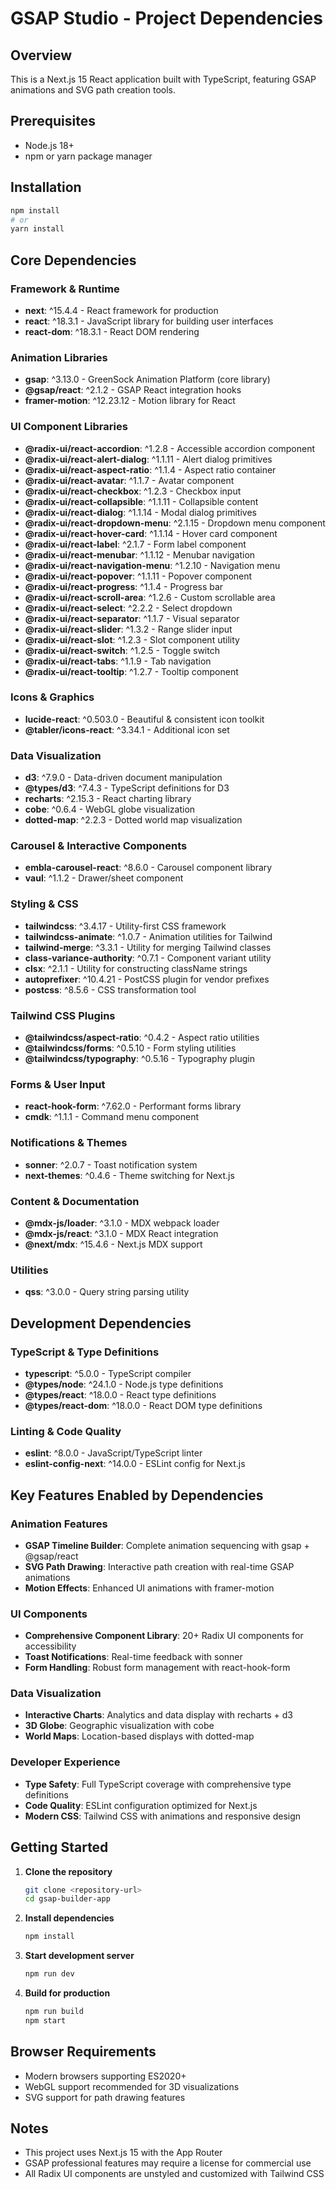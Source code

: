 # GSAP Studio - Project Dependencies

## Overview
This is a Next.js 15 React application built with TypeScript, featuring GSAP animations and SVG path creation tools.

## Prerequisites
- Node.js 18+ 
- npm or yarn package manager

## Installation
```bash
npm install
# or
yarn install
```

## Core Dependencies

### Framework & Runtime
- **next**: ^15.4.4 - React framework for production
- **react**: ^18.3.1 - JavaScript library for building user interfaces
- **react-dom**: ^18.3.1 - React DOM rendering

### Animation Libraries
- **gsap**: ^3.13.0 - GreenSock Animation Platform (core library)
- **@gsap/react**: ^2.1.2 - GSAP React integration hooks
- **framer-motion**: ^12.23.12 - Motion library for React

### UI Component Libraries
- **@radix-ui/react-accordion**: ^1.2.8 - Accessible accordion component
- **@radix-ui/react-alert-dialog**: ^1.1.11 - Alert dialog primitives
- **@radix-ui/react-aspect-ratio**: ^1.1.4 - Aspect ratio container
- **@radix-ui/react-avatar**: ^1.1.7 - Avatar component
- **@radix-ui/react-checkbox**: ^1.2.3 - Checkbox input
- **@radix-ui/react-collapsible**: ^1.1.11 - Collapsible content
- **@radix-ui/react-dialog**: ^1.1.14 - Modal dialog primitives
- **@radix-ui/react-dropdown-menu**: ^2.1.15 - Dropdown menu component
- **@radix-ui/react-hover-card**: ^1.1.14 - Hover card component
- **@radix-ui/react-label**: ^2.1.7 - Form label component
- **@radix-ui/react-menubar**: ^1.1.12 - Menubar navigation
- **@radix-ui/react-navigation-menu**: ^1.2.10 - Navigation menu
- **@radix-ui/react-popover**: ^1.1.11 - Popover component
- **@radix-ui/react-progress**: ^1.1.4 - Progress bar
- **@radix-ui/react-scroll-area**: ^1.2.6 - Custom scrollable area
- **@radix-ui/react-select**: ^2.2.2 - Select dropdown
- **@radix-ui/react-separator**: ^1.1.7 - Visual separator
- **@radix-ui/react-slider**: ^1.3.2 - Range slider input
- **@radix-ui/react-slot**: ^1.2.3 - Slot component utility
- **@radix-ui/react-switch**: ^1.2.5 - Toggle switch
- **@radix-ui/react-tabs**: ^1.1.9 - Tab navigation
- **@radix-ui/react-tooltip**: ^1.2.7 - Tooltip component

### Icons & Graphics
- **lucide-react**: ^0.503.0 - Beautiful & consistent icon toolkit
- **@tabler/icons-react**: ^3.34.1 - Additional icon set

### Data Visualization
- **d3**: ^7.9.0 - Data-driven document manipulation
- **@types/d3**: ^7.4.3 - TypeScript definitions for D3
- **recharts**: ^2.15.3 - React charting library
- **cobe**: ^0.6.4 - WebGL globe visualization
- **dotted-map**: ^2.2.3 - Dotted world map visualization

### Carousel & Interactive Components
- **embla-carousel-react**: ^8.6.0 - Carousel component library
- **vaul**: ^1.1.2 - Drawer/sheet component

### Styling & CSS
- **tailwindcss**: ^3.4.17 - Utility-first CSS framework
- **tailwindcss-animate**: ^1.0.7 - Animation utilities for Tailwind
- **tailwind-merge**: ^3.3.1 - Utility for merging Tailwind classes
- **class-variance-authority**: ^0.7.1 - Component variant utility
- **clsx**: ^2.1.1 - Utility for constructing className strings
- **autoprefixer**: ^10.4.21 - PostCSS plugin for vendor prefixes
- **postcss**: ^8.5.6 - CSS transformation tool

### Tailwind CSS Plugins
- **@tailwindcss/aspect-ratio**: ^0.4.2 - Aspect ratio utilities
- **@tailwindcss/forms**: ^0.5.10 - Form styling utilities
- **@tailwindcss/typography**: ^0.5.16 - Typography plugin

### Forms & User Input
- **react-hook-form**: ^7.62.0 - Performant forms library
- **cmdk**: ^1.1.1 - Command menu component

### Notifications & Themes
- **sonner**: ^2.0.7 - Toast notification system
- **next-themes**: ^0.4.6 - Theme switching for Next.js

### Content & Documentation
- **@mdx-js/loader**: ^3.1.0 - MDX webpack loader
- **@mdx-js/react**: ^3.1.0 - MDX React integration
- **@next/mdx**: ^15.4.6 - Next.js MDX support

### Utilities
- **qss**: ^3.0.0 - Query string parsing utility

## Development Dependencies

### TypeScript & Type Definitions
- **typescript**: ^5.0.0 - TypeScript compiler
- **@types/node**: ^24.1.0 - Node.js type definitions
- **@types/react**: ^18.0.0 - React type definitions
- **@types/react-dom**: ^18.0.0 - React DOM type definitions

### Linting & Code Quality
- **eslint**: ^8.0.0 - JavaScript/TypeScript linter
- **eslint-config-next**: ^14.0.0 - ESLint config for Next.js

## Key Features Enabled by Dependencies

### Animation Features
- **GSAP Timeline Builder**: Complete animation sequencing with gsap + @gsap/react
- **SVG Path Drawing**: Interactive path creation with real-time GSAP animations
- **Motion Effects**: Enhanced UI animations with framer-motion

### UI Components
- **Comprehensive Component Library**: 20+ Radix UI components for accessibility
- **Toast Notifications**: Real-time feedback with sonner
- **Form Handling**: Robust form management with react-hook-form

### Data Visualization
- **Interactive Charts**: Analytics and data display with recharts + d3
- **3D Globe**: Geographic visualization with cobe
- **World Maps**: Location-based displays with dotted-map

### Developer Experience
- **Type Safety**: Full TypeScript coverage with comprehensive type definitions
- **Code Quality**: ESLint configuration optimized for Next.js
- **Modern CSS**: Tailwind CSS with animations and responsive design

## Getting Started

1. **Clone the repository**
   ```bash
   git clone <repository-url>
   cd gsap-builder-app
   ```

2. **Install dependencies**
   ```bash
   npm install
   ```

3. **Start development server**
   ```bash
   npm run dev
   ```

4. **Build for production**
   ```bash
   npm run build
   npm start
   ```

## Browser Requirements
- Modern browsers supporting ES2020+
- WebGL support recommended for 3D visualizations
- SVG support for path drawing features

## Notes
- This project uses Next.js 15 with the App Router
- GSAP professional features may require a license for commercial use
- All Radix UI components are unstyled and customized with Tailwind CSS
